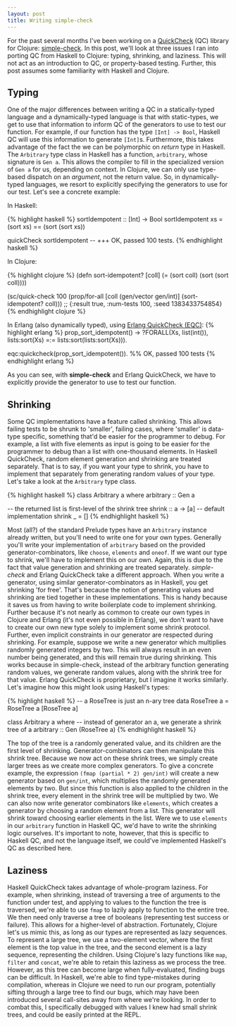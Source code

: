 ```yaml
---
layout: post
title: Writing simple-check
---
```


For the past several months I've been working on a
[QuickCheck](http://en.wikipedia.org/wiki/QuickCheck) (QC) library for Clojure:
[simple-check](https://github.com/reiddraper/simple-check). In this post, we'll
look at three issues I ran into porting QC from Haskell to Clojure: typing,
shrinking, and laziness. This will not act as an introduction to QC, or
property-based testing. Further, this post assumes some familiarity with
Haskell and Clojure.

## Typing

One of the major differences between writing a QC in a statically-typed
language and a dynamically-typed language is that with static-types, we get to
use that information to inform QC of the generators to use to test our
function. For example, if our function has the type `[Int] -> Bool`, Haskell QC
will use this information to generate `[Int]`s. Furthermore, this takes
advantage of the fact the we can be polymorphic on _return_ type in Haskell.
The `Arbitrary` type class in Haskell has a function, `arbitrary`, whose
signature is `Gen a`. This allows the compiler to fill in the specialized
version of `Gen a` for us, depending on context. In Clojure, we can only use
type-based dispatch on an _argument_, not the return value. So, in
dynamically-typed languages, we resort to explicitly specifying the generators
to use for our test. Let's see a concrete example:

In Haskell:

{% highlight haskell %}
sortIdempotent :: [Int] -> Bool
sortIdempotent xs = (sort xs) == (sort (sort xs))

quickCheck sortIdempotent
-- +++ OK, passed 100 tests.
{% endhighlight haskell %}

In Clojure:

{% highlight clojure %}
(defn sort-idempotent?
  [coll]
  (= (sort coll) (sort (sort coll))))

(sc/quick-check 100
  (prop/for-all [coll (gen/vector gen/int)]
    (sort-idempotent? coll)))
;; {:result true, :num-tests 100, :seed 1383433754854}
{% endhighlight clojure %}

In Erlang (also dynamically typed), using [Erlang QuickCheck (EQC)](http://www.quviq.com/index.html):
{% highlight erlang %}
prop_sort_idempotent() ->
    ?FORALL(Xs, list(int()),
            lists:sort(Xs) =:=
            lists:sort(lists:sort(Xs))).

eqc:quickcheck(prop_sort_idempotent()).
%% OK, passed 100 tests
{% endhighlight erlang %}

As you can see, with **simple-check** and Erlang QuickCheck, we have to
explicitly provide the generator to use to test our function.

## Shrinking

Some QC implementations have a feature called shrinking. This allows failing
tests to be shrunk to 'smaller', failing cases, where 'smaller' is data-type
specific, something that'd be easier for the programmer to debug. For example,
a list with five elements as input is going to be easier for the programmer to
debug than a list with one-thousand elements. In Haskell QuickCheck, random
element generation and shrinking are treated separately. That is to say, if you
want your type to shrink, you have to implement that separately from generating
random values of your type. Let's take a look at the `Arbitrary` type class.

{% highlight haskell %}
class Arbitrary a where
  arbitrary :: Gen a

  -- the returned list is first-level of the shrink tree
  shrink :: a -> [a]
  -- default implementation
  shrink _ = []
{% endhighlight haskell %}

Most (all?) of the standard Prelude types have an `Arbitrary` instance already
written, but you'll need to write one for your own types. Generally you'll
write your implementation of `arbitrary` based on the provided
generator-combinators, like `choose`, `elements` and `oneof`. If we want our
type to shrink, we'll have to implement this on our own. Again, this
is due to the fact that value generation and shrinking are treated
separately. _simple-check_ and Erlang QuickCheck take a different approach. When you write a
generator, using similar generator-combinators as in Haskell, you get shrinking
'for free'. That's because the notion of generating values and shrinking are
tied together in these implementations. This is handy because it saves
us from having to write boilerplate code to implement shrinking. Further
because it's not nearly as common to create our own types in Clojure and Erlang
(it's not even possible in Erlang), we don't want to have to create our own new
type solely to implement some shrink protocol. Further, even implicit
constraints in our generator are respected during shrinking. For example,
suppose we write a new generator which multiplies randomly generated integers
by two. This will always result in an even number being generated, and this
will remain true during shrinking. This works because in simple-check, instead
of the arbitrary function generating random values, we generate random values,
along with the shrink tree for that value. Erlang QuickCheck is proprietary,
but I imagine it works similarly. Let's imagine how this might look using
Haskell's types:

{% highlight haskell %}
-- a RoseTree is just an n-ary tree
data RoseTree a = RoseTree a [RoseTree a]

class Arbitrary a where
  -- instead of generator an a, we generate a shrink tree of a
  arbitrary :: Gen (RoseTree a)
{% endhighlight haskell %}

The top of the tree is a randomly generated value, and its children are the
first level of shrinking. Generator-combinators can then manipulate
this shrink tree. Because we now act on these shrink trees, we simply create
larger trees as we create more complex generators. To give a concrete example,
the expression `(fmap (partial * 2) gen/int)` will create a new generator based
on `gen/int`, which multiplies the randomly generated elements by two. But
since this function is also applied to the children in the shrink tree, every
element in the shrink tree will be multiplied by two. We can also now write
generator combinators like `elements`, which creates a generator by choosing a
random element from a list. This generator will shrink toward choosing earlier
elements in the list. Were we to use `elements` in our `arbitrary` function in
Haskell QC, we'd have to write the shrinking logic ourselves. It's
important to note, however, that this is specific to Haskell QC, and
not the language itself, we could've implemented Haskell's QC as
described here.

## Laziness

Haskell QuickCheck takes advantage of whole-program laziness. For example, when
shrinking, instead of traversing a tree of arguments to the function under
test, and applying to values to the function the tree is traversed, we're able
to use `fmap` to lazily apply to function to the entire tree. We then need only
traverse a tree of booleans (representing test success or failure). This allows
for a higher-level of abstraction. Fortunately, Clojure let's us mimic this, as
long as our types are represented as lazy sequences. To represent a large tree,
we use a two-element vector, where the first element is the top value in the
tree, and the second element is a lazy sequence, representing the children.
Using Clojure's lazy functions like `map`, `filter` and `concat`, we're able to
retain this laziness as we process the tree. However, as this tree can become
large when fully-evaluated, finding bugs can be difficult. In Haskell, we're
able to find type-mistakes during compilation, whereas in Clojure we need to
run our program, potentially sifting through a large tree to find our bugs,
which may have been introduced several call-sites away from where we're
looking. In order to combat this, I specifically debugged with values I knew
had small shrink trees, and could be easily printed at the REPL.

